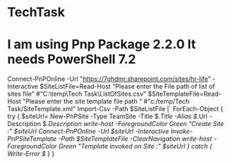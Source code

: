 # TechTask
# I am using Pnp Package 2.2.0 It needs PowerShell 7.2
Connect-PnPOnline -Url "https://7ghdmr.sharepoint.com/sites/hr-life" -Interactive
$SiteListFile=Read-Host "Please enter the File path of list of sites file"  #"C:\temp\Tech Task\ListOfSites.csv"
$SiteTemplateFile=Read-Host "Please enter the site template file path "  #"c:/temp/Tech Task/SiteTemplate.xml"
Import-Csv  -Path $SiteListFile |`
 ForEach-Object {
 try
 {
     $siteUrl= New-PnPSite -Type TeamSite -Title $_.Title -Alias $_.Url -Description $_.Description
     write-host -ForegroundColor Green "Create Site :" $siteUrl 
     Connect-PnPOnline -Url $siteUrl -Interactive
     Invoke-PnPSiteTemplate -Path $SiteTemplateFile -ClearNavigation
     write-host -ForegroundColor Green "Template invoked on Site :" $siteUrl 
 }
 catch
 {
    Write-Error $_
 }
}
